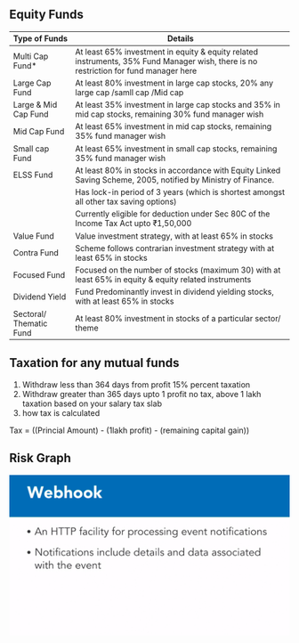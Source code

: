 ## Equity Funds

|Type of Funds|Details|
|---|---|
|Multi Cap Fund*|	At least 65% investment in equity & equity related instruments, 35% Fund Manager wish, there is no restriction for fund manager here |
|Large Cap Fund|	At least 80% investment in large cap stocks, 20% any large cap /samll cap /Mid cap |
|Large & Mid Cap Fund|	At least 35% investment in large cap stocks and 35% in mid cap stocks, remaining 30% fund manager wish |
|Mid Cap Fund|	At least 65% investment in mid cap stocks, remaining 35% fund manager wish |
|Small cap Fund|	At least 65% investment in small cap stocks, remaining 35% fund manager wish |
|ELSS Fund|	At least 80% in stocks in accordance with Equity Linked Saving Scheme, 2005, notified by Ministry of Finance.|
||Has lock-in period of 3 years (which is shortest amongst all other tax saving options)|
||Currently eligible for deduction under Sec 80C of the Income Tax Act upto ₹1,50,000|
|Value Fund|	Value investment strategy, with at least 65% in stocks|
|Contra Fund|	Scheme follows contrarian investment strategy with at least 65% in stocks|
|Focused Fund|	Focused on the number of stocks (maximum 30) with at least 65% in equity & equity related instruments|
|Dividend Yield| Fund	Predominantly invest in dividend yielding stocks, with at least 65% in stocks|
|Sectoral/ Thematic Fund|	At least 80% investment in stocks of a particular sector/ theme|

## Taxation for any mutual funds

1. Withdraw less than 364 days from profit 15% percent taxation
2. Withdraw greater than 365 days upto 1 profit no tax, above 1 lakh taxation based on your salary tax slab
3. how tax is calculated

Tax = ((Princial Amount) - (1lakh profit) - (remaining capital gain))

## Risk Graph

![alt-text](https://raw.githubusercontent.com/hemanth22/Images/master/AWSJenkinsWebhook.png "Equity")